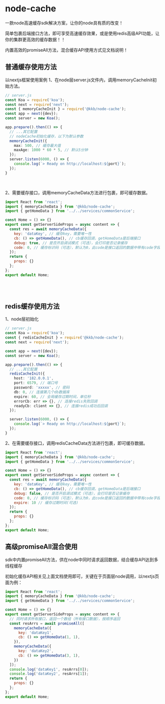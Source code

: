 # node-cache

一款node高速缓存sdk解决方案，让你的node具有质的改变！

简单包裹后端接口方法，即可享受高速缓存效果，或是使用redis高级API功能，让你的集群更高效的缓存数据！！

内置高效的promiseAll方法，混合缓存API使用方式见文档说明！

## 普通缓存使用方法

以nextjs框架使用案例
1、在node层server.js文件内，调用memoryCacheInit初始方法。

``` ts
// server.js
const Koa = require('koa');
const next = require('next');
const { memoryCacheInit } = require('@kkb/node-cache');
const app = next({dev});
const server = new Koa();

app.prepare().then(() => {
  // ...其它配置
  // nodeCache初始化缓存，以下为默认参数
  memoryCacheInit({
    max: 500, // 缓存最大值
    maxAge: 1000 * 60 * 5, // 默认5分钟
  });
  server.listen(6000, () => {
    console.log(`> Ready on http://localhost:${port}`);
  }); 
}
```

<br>

2、需要缓存接口，调用memoryCacheData方法进行包裹，即可缓存数据。

``` jsx
import React from 'react';
import { memoryCacheData } from '@kkb/node-cache';
import { getHomeData } from '../../services/commonService';

const Home = () => {}
export const getServerSideProps = async content => {
  const res = await memoryCacheData({
    key: 'dataKey', // 缓存key，需要唯一性
    cb: () => getHomeData(), // cb缓存回调，getHomeData是后端接口
    debug: true, // 是否开启调试模式（可选），会打印是否记录缓存
    code: 0, // 缓存标识码（可选），默认为0，此code是接口返回的数据中带有code字段
  });
  return {
    props: {}
  };
};
export default Home;
```

<br><br>

## redis缓存使用方法

1、node层初始化

``` ts
// server.js
const Koa = require('koa');
const { redisCacheInit } = require('@kkb/node-cache');
const next = require('next');

const app = next({dev});
const server = new Koa();

app.prepare().then(() => {
  // ...其它配置
  redisCacheInit({
    host: '182.0.0.1',
    port: 6579, // 端口号
    password: 'xxxxx', // 密码
    db: 0, // 连接第几个db数据库
    expire: 60, // 全局缓存过期时间，单位秒
    errorCb: err => {}, // 连接redis失败回调
    readyCb: client => {}, // 连接redis成功后回调
  });

  server.listen(6000, () => {
    console.log(`> Ready on http://localhost:${port}`);
  }); 
}

```

2、在需要缓存接口，调用redisCacheData方法进行包裹，即可缓存数据。

``` jsx
import React from 'react';
import { memoryCacheData } from '@kkb/node-cache';
import { getHomeData } from '../../services/commonService';

const Home = () => {}
export const getServerSideProps = async content => {
  const res = await memoryCacheData({
    key: 'dataKey', // 缓存key，需要唯一性
    cb: () => getHomeData(), // cb缓存回调，getHomeData是后端接口
    debug: false, // 是否开启调试模式（可选），会打印是否记录缓存
    code: 0, // 缓存标识码（可选），默认为0，此code是接口返回的数据中带有code字段
    expire: 10 // 缓存过期时间(可选)
  });
  return {
    props: {}
  };
};
export default Home;

```

## 高级promiseAll混合使用

sdk中内置promiseAll方法，供在node中同时请求返回数据，结合缓存API达到多线程缓存

初始化缓存API相关见上面文档使用即可，关键在于页面层node调用，以nextjs页面为例：

``` jsx
import React from 'react';
import { memoryCacheData } from '@kkb/node-cache';
import { getHomeData } from '../../services/commonService';

const Home = () => {}
export const getServerSideProps = async content => {
  // 同时请求所有接口，返回一个数组（所有接口数据），按顺序返回
  const resArrs = await promiseAll([
    memoryCacheData({
      key: 'dataKey1', 
      cb: () => getHomeData(1, 1),
    }),
    memoryCacheData({
      key: 'dataKey2', 
      cb: () => getHomeData(3, 1),
    })
  ]);
  console.log('dataKey1', resArrs[0]);
  console.log('dataKey2', resArrs[1]);
  return {
    props: {}
  };
};
export default Home;
```
